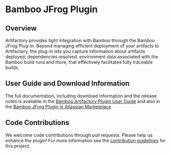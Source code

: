 # Bamboo JFrog Plugin

## Overview
Artifactory provides tight integration with Bamboo through the Bamboo JFrog Plug-in.
Beyond managing efficient deployment of your artifacts to Artifactory, the plug-in lets you capture information about artifacts deployed, dependencies resolved, environment data associated with the Bamboo build runs and more, that effectively facilitates fully traceable builds.

## User Guide and Download Information
The full documentation, including download information and the release notes is available in the [Bamboo Artifactory Plugin User Guide](http://www.jfrog.com/confluence/display/RTF/Bamboo+Artifactory+Plug-in)
and also in the [Bamboo JFrog Plugin in Atlassian Marketplace](https://plugins.atlassian.com/plugin/details/27818)

## Code Contributions
We welcome code contributions through pull requests. Please help us enhance the plugin!
For more information see the [contribution guidelines](CONTRIBUTING.md) for this project.
